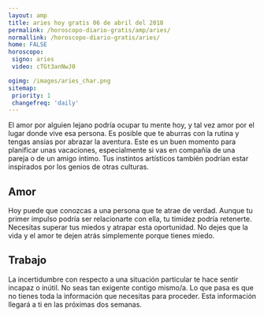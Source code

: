 ```yaml
---
layout: amp
title: aries hoy gratis 06 de abril del 2018 
permalink: /horoscopo-diario-gratis/amp/aries/
normallink: /horoscopo-diario-gratis/aries/
home: FALSE
horoscopo:
 signo: aries
 video: cTGt3anNwJ0

ogimg: /images/aries_char.png
sitemap:
 priority: 1
 changefreq: 'daily'
---
```



El amor por alguien lejano podría ocupar tu mente hoy, y tal vez amor por el lugar donde vive esa persona. Es posible que te aburras con la rutina y tengas ansias por abrazar la aventura. Este es un buen momento para planificar unas vacaciones, especialmente si vas en compañía de una pareja o de un amigo íntimo. Tus instintos artísticos también podrían estar inspirados por los genios de otras culturas.

## Amor

Hoy puede que conozcas a una persona que te atrae de verdad. Aunque tu primer impulso podría ser relacionarte con ella, tu timidez podría retenerte. Necesitas superar tus miedos y atrapar esta oportunidad. No dejes que la vida y el amor te dejen atrás simplemente porque tienes miedo.

## Trabajo

La incertidumbre con respecto a una situación particular te hace sentir incapaz o inútil. No seas tan exigente contigo mismo/a. Lo que pasa es que no tienes toda la información que necesitas para proceder. Esta información llegará a ti en las próximas dos semanas.